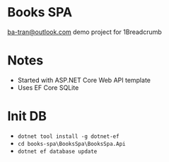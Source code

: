 # Books SPA
ba-tran@outlook.com demo project for 1Breadcrumb

# Notes
- Started with ASP.NET Core Web API template
- Uses EF Core SQLite

# Init DB
- `dotnet tool install -g dotnet-ef`
- `cd books-spa\BooksSpa\BooksSpa.Api`
- `dotnet ef database update`
